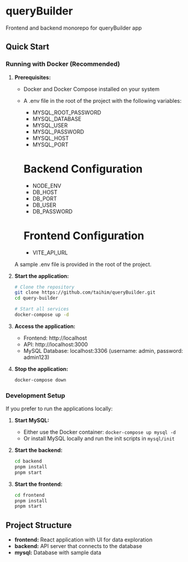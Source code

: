 # queryBuilder
Frontend and backend monorepo for queryBuilder app

## Quick Start

### Running with Docker (Recommended)

1. **Prerequisites:**
   - Docker and Docker Compose installed on your system
   - A .env file in the root of the project with the following variables:
     - MYSQL_ROOT_PASSWORD
     - MYSQL_DATABASE
     - MYSQL_USER
     - MYSQL_PASSWORD
     - MYSQL_HOST
     - MYSQL_PORT

     # Backend Configuration
     - NODE_ENV
     - DB_HOST
     - DB_PORT
     - DB_USER
     - DB_PASSWORD

     # Frontend Configuration
     - VITE_API_URL

   A sample .env file is provided in the root of the project.


2. **Start the application:**
   ```bash
   # Clone the repository
   git clone https://github.com/taihim/queryBuilder.git
   cd query-builder

   # Start all services
   docker-compose up -d
   ```

3. **Access the application:**
   - Frontend: http://localhost
   - API: http://localhost:3000
   - MySQL Database: localhost:3306 (username: admin, password: admin123)

4. **Stop the application:**
   ```bash
   docker-compose down
   ```

### Development Setup

If you prefer to run the applications locally:

1. **Start MySQL:**
   - Either use the Docker container: `docker-compose up mysql -d`
   - Or install MySQL locally and run the init scripts in `mysql/init`

2. **Start the backend:**
   ```bash
   cd backend
   pnpm install
   pnpm start
   ```

3. **Start the frontend:**
   ```bash
   cd frontend
   pnpm install
   pnpm start
   ```

## Project Structure

- **frontend:** React application with UI for data exploration
- **backend:** API server that connects to the database
- **mysql:** Database with sample data
